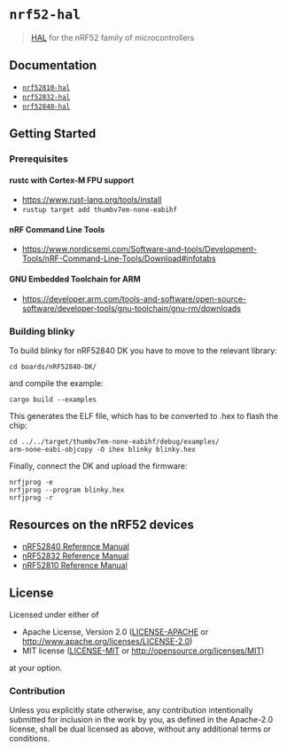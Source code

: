 # `nrf52-hal`

> [HAL] for the nRF52 family of microcontrollers

[HAL]: https://crates.io/crates/embedded-hal

## Documentation

* [`nrf52810-hal`](https://docs.rs/nrf52810-hal)
* [`nrf52832-hal`](https://docs.rs/nrf52832-hal)
* [`nrf52840-hal`](https://docs.rs/nrf52840-hal)

## Getting Started

### Prerequisites

#### rustc with Cortex-M FPU support
- https://www.rust-lang.org/tools/install
- `rustup target add thumbv7em-none-eabihf`

#### nRF Command Line Tools
- https://www.nordicsemi.com/Software-and-tools/Development-Tools/nRF-Command-Line-Tools/Download#infotabs

#### GNU Embedded Toolchain for ARM
- https://developer.arm.com/tools-and-software/open-source-software/developer-tools/gnu-toolchain/gnu-rm/downloads

### Building blinky

To build blinky for nRF52840 DK you have to move to the relevant library:

`cd boards/nRF52840-DK/`

and compile the example:

`cargo build --examples`

This generates the ELF file, which has to be converted to .hex to flash the chip:

```
cd ../../target/thumbv7em-none-eabihf/debug/examples/
arm-none-eabi-objcopy -O ihex blinky blinky.hex
```

Finally, connect the DK and upload the firmware:

```
nrfjprog -e
nrfjprog --program blinky.hex
nrfjprog -r
```

## Resources on the nRF52 devices

- [nRF52840 Reference Manual](http://infocenter.nordicsemi.com/pdf/nRF52840_PS_v1.0.pdf)
- [nRF52832 Reference Manual](http://infocenter.nordicsemi.com/pdf/nRF52832_PS_v1.4.pdf)
- [nRF52810 Reference Manual](http://infocenter.nordicsemi.com/pdf/nRF52810_PS_v1.2.pdf)

## License

Licensed under either of

- Apache License, Version 2.0 ([LICENSE-APACHE](LICENSE-APACHE) or
  http://www.apache.org/licenses/LICENSE-2.0)
- MIT license ([LICENSE-MIT](LICENSE-MIT) or http://opensource.org/licenses/MIT)

at your option.

### Contribution

Unless you explicitly state otherwise, any contribution intentionally submitted
for inclusion in the work by you, as defined in the Apache-2.0 license, shall be
dual licensed as above, without any additional terms or conditions.
